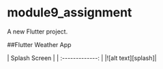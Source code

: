 # module9_assignment

A new Flutter project.

##Flutter Weather App

[screenshot]:https://github.com/mahbuba89/module9_assignment/blob/master/assets/ss.png
|    Splash Screen   | 
| :-------------: | 
|![alt text][splash]|
